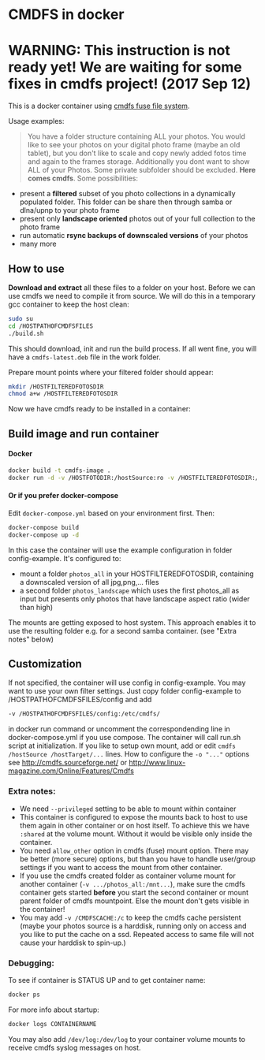 # CMDFS in docker
# WARNING: This instruction is not ready yet! We are waiting for some fixes in cmdfs project! (2017 Sep 12)
This is a docker container using [cmdfs fuse file system](https://github.com/mikeswain/cmdfs).

Usage examples:

> You have a folder structure containing ALL your photos. You would like to see your photos on your digital photo frame (maybe an old tablet), but you don't like to scale and copy newly added fotos time and again to the frames storage. Additionally you dont want to show ALL of your Photos. Some private subfolder should be excluded.
**Here comes cmdfs**. 
Some possibilities:
- present a **filtered** subset of you photo collections in a dynamically populated folder. This folder can be share then through samba or dlna/upnp to your photo frame
- present only **landscape oriented** photos out of your full collection to the photo frame
- run automatic **rsync backups of downscaled versions** of your photos
- many more

## How to use

**Download and extract** all these files to a folder on your host.
Before we can use cmdfs we need to compile it from source. We will do this in a temporary gcc container to keep the host clean:

```sh
sudo su
cd /HOSTPATHOFCMDFSFILES
./build.sh
```

This should download, init and run the build process. If all went fine, you will have a `cmdfs-latest.deb` file in the work folder.

Prepare mount points where your filtered folder should appear:
```sh
mkdir /HOSTFILTEREDFOTOSDIR
chmod a+w /HOSTFILTEREDFOTOSDIR
```

Now we have cmdfs ready to be installed in a container:


## Build image and run container
#### Docker

```sh
docker build -t cmdfs-image .
docker run -d -v /HOSTFOTODIR:/hostSource:ro -v /HOSTFILTEREDFOTOSDIR:/hostTarget:shared --privileged cmdfs-image
```

#### Or if you prefer docker-compose
Edit `docker-compose.yml` based on your environment first.
Then:
```sh
docker-compose build
docker-compose up -d
```

In this case the container will use the example configuration in folder config-example. It's configured to:
- mount a folder `photos_all` in your HOSTFILTEREDFOTOSDIR, containing a downscaled version of all jpg,png,... files 
- a second folder `photos_landscape` which uses the first photos_all as input but presents only photos that have landscape aspect ratio (wider than high)

The mounts are getting exposed to host system. This approach enables it to use the resulting folder e.g. for a second samba container. (see "Extra notes" below)

## Customization
If not specified, the container will use config in config-example. You may want to use your own filter settings. Just copy folder config-example to /HOSTPATHOFCMDFSFILES/config and add 
```sh
-v /HOSTPATHOFCMDFSFILES/config:/etc/cmdfs/
```
in docker run command or uncomment the correspondending line in docker-compose.yml if you use compose.
The container will call run.sh script at initialization. If you like to setup own mount, add or edit `cmdfs /hostSource /hostTarget/...` lines.
How to configure the `-o "..."` options see http://cmdfs.sourceforge.net/ or http://www.linux-magazine.com/Online/Features/Cmdfs

### Extra notes:
- We need `--privileged` setting to be able to mount within container
- This container is configured to expose the mounts back to host to use them again in other container or on host itself. To achieve this we have `:shared` at the volume mount. Without it would be visible only inside the container. 
- You need `allow_other` option in cmdfs (fuse) mount option. There may be better (more secure) options, but than you have to handle user/group settings if you want to access the mount from other container.
- If you use the cmdfs created folder as container volume mount for another container (`-v .../photos_all:/mnt...`), make sure the cmdfs container gets started **before** you start the second container or mount parent folder of cmdfs mountpoint. Else the mount don't gets visible in the container!
- You may add `-v /CMDFSCACHE:/c` to keep the cmdfs cache persistent (maybe your photos source is a harddisk, running only on access and you like to put the cache on a ssd. Repeated access to same file will not cause your harddisk to spin-up.)

### Debugging:
To see if container is STATUS UP and to get container name:
```sh
docker ps
```

For more info about startup:
```sh
docker logs CONTAINERNAME
```

You may also add `/dev/log:/dev/log` to your container volume mounts to receive cmdfs syslog messages on host.
